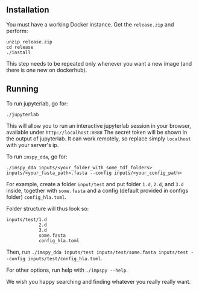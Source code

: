 ## Installation

You must have a working Docker instance.
Get the `release.zip` and perform:

```
unzip release.zip
cd release
./install
```

This step needs to be repeated only whenever you want a new image (and there is one new on dockerhub).

## Running 

To run jupyterlab, go for:

```
./jupyterlab
```

This will allow you to run an interactive jupyterlab session in your browser, available under `http://localhost:8888`
The secret token will be shown in the output of jupyterlab.
It can work remotely, so replace simply `localhost` with your server's ip.

To run `imspy_dda`, go for:

```
./imspy_dda inputs/<your_folder_with_some_tdf_folders> inputs/<your_fasta_path>.fasta --config inputs/<your_config_path>
```

For example, create a folder `input/test` and put folder `1.d`, `2.d`, and `3.d` inside, together with `some.fasta` and a config (default provided in configs folder) `config_hla.toml`.

Folder structure will thus look so:

```
inputs/test/1.d
            2.d
            3.d
            some.fasta
            config_hla.toml
```

Then, run `./imspy_dda inputs/test inputs/test/some.fasta inputs/test --config inputs/test/config_hla.toml`.

For other options, run help with `./impspy --help`.

We wish you happy searching and finding whatever you really really want.
